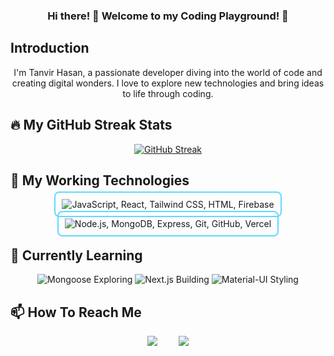 
<style>
  .tech-icon {
    text-decoration: none;
    border: 2px solid #61dafb;
    padding: 10px;
    border-radius: 8px;
    margin: 10px;
  }

  .contact-badge {
    display: inline-block;
    text-decoration: none;
    margin: 0 15px;
    font-size: 20px;
  }
</style>


<h3 align="center">
  Hi there! 👋 Welcome to my Coding Playground! 🚀
</h3>

## Introduction

<div  align='center'>
        <p>
        I'm Tanvir Hasan, a passionate developer diving into the world of code and creating digital wonders. I love to explore new technologies and bring ideas to life through coding.
        </p>
</div>

##

## 🔥 My GitHub Streak Stats

<div align='center'>

[![GitHub Streak](https://github-readme-streak-stats.herokuapp.com?user=FSD-Tanvir&theme=blue-navy&border_radius=8)](https://git.io/streak-stats)

</div>

##

## 🚀 My Working Technologies

<div align="center">
  <p>
    <a class="tech-icon" >
      <img src="https://skillicons.dev/icons?i=js,react,tailwind,css,html,firebase" alt="JavaScript, React, Tailwind CSS, HTML, Firebase" />
    </a>
  </p>

  <p>
    <a class="tech-icon">
      <img src="https://skillicons.dev/icons?i=nodejs,mongodb,express,git,github,vercel" alt="Node.js, MongoDB, Express, Git, GitHub, Vercel" />
    </a>
  </p>
</div>

##

## 🌱 Currently Learning

<div align="center">
  <p>
    <img src="https://img.shields.io/badge/Mongoose-Exploring-880000?style=for-the-badge&logo=node.js&logoColor=white" alt="Mongoose Exploring" />
    <img src="https://img.shields.io/badge/Next.js-Building-000000?style=for-the-badge&logo=next.js&logoColor=white" alt="Next.js Building" />
    <img src="https://img.shields.io/badge/Material--UI-Styling-0081CB?style=for-the-badge&logo=material-ui&logoColor=white" alt="Material-UI Styling" />
  </p>
</div>

##

## 📫 How To Reach Me

<div align="center">
  <a style="display: inline-block; text-decoration: none; margin: 0 15px; font-size: 20px;" href="https://www.linkedin.com/in/fsd-tanvir">
    <img src="https://img.shields.io/badge/LinkedIn-Connect-blue?logo=linkedin" />
  </a>
  
  <a style="display: inline-block; text-decoration: none; margin: 0 15px; font-size: 20px;" href="mailto:tanvirfsd1@gmail.com">
    <img src="https://img.shields.io/badge/Email-Send%20a%20Message-red?logo=gmail" />
  </a>
</div>

##

<!--
**FSD-Tanvir/FSD-Tanvir** is a ✨ _special_ ✨ repository because its `README.md` (this file) appears on your GitHub profile.

Here are some ideas to get you started:


- 🔭 I’m currently working on ...
- 🌱 I’m currently learning ...
- 👯 I’m looking to collaborate on ...
- 🤔 I’m looking for help with ...
- 💬 Ask me about ...
- 📫 How to reach me: ...
- 😄 Pronouns: ...
- ⚡ Fun fact: ...
-->
